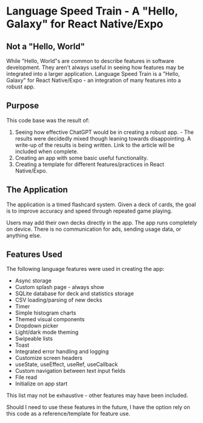 # Language Speed Train - A "Hello, Galaxy" for React Native/Expo

## Not a "Hello, World"

While "Hello, World"s are common to describe features in software development. They aren't always useful in seeing how features may be integrated into a larger application. Language Speed Train is a "Hello, Galaxy" for React Native/Expo - an integration of many features into a robust app.

## Purpose

This code base was the result of:

1. Seeing how effective ChatGPT would be in creating a robust app. - The results were decidedly mixed though leaning towards disappointing. A write-up of the results is being written. Link to the article will be included when complete.
2. Creating an app with some basic useful functionality.
3. Creating a template for different features/practices in React Native/Expo.

## The Application

The application is a timed flashcard system. Given a deck of cards, the goal is to improve accuracy and speed through repeated game playing.

Users may add their own decks directly in the app. The app runs completely on device. There is no communication for ads, sending usage data, or anything else.

## Features Used

The following language features were used in creating the app:

- Async storage
- Custom splash page - always show
- SQLite database for deck and statistics storage
- CSV loading/parsing of new decks
- Timer
- Simple histogram charts
- Themed visual components
- Dropdown picker
- Light/dark mode theming
- Swipeable lists
- Toast
- Integrated error handling and logging
- Customize screen headers
- useState, useEffect, useRef, useCallback
- Custom navigation between text input fields
- File read
- Initialize on app start

This list may not be exhaustive - other features may have been included.

Should I need to use these features in the future, I have the option rely on this code as a reference/template for feature use.

